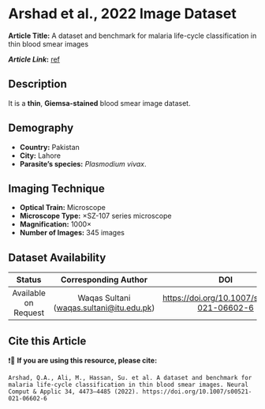 # **Arshad et al., 2022 Image Dataset**  
**Article Title:** A dataset and benchmark for malaria life-cycle classification in thin blood smear images

**_Article Link_:** [ref](https://link.springer.com/article/10.1007/s00521-021-06602-6)


## **Description**
It is a **thin**, **Giemsa-stained** blood smear image dataset.

 
## **Demography**
+ **Country:** Pakistan
+ **City:** Lahore
+ **Parasite’s species:** _Plasmodium vivax_. 


## **Imaging Technique**
+ **Optical Train:** Microscope
+ **Microscope Type:** ×SZ-107 series microscope
+ **Magnification:** 1000×
+ **Number of Images:** 345 images
  

## **Dataset Availability**

|**Status**|**Corresponding Author**|**DOI**|
|:---:|:---:|:---:|
|Available on Request| Waqas Sultani (waqas.sultani@itu.edu.pk)| https://doi.org/10.1007/s00521-021-06602-6|


## **Cite this Article**

❗🛑 **If you are using this resource, please cite:** 

```
Arshad, Q.A., Ali, M., Hassan, Su. et al. A dataset and benchmark for malaria life-cycle classification in thin blood smear images. Neural Comput & Applic 34, 4473–4485 (2022). https://doi.org/10.1007/s00521-021-06602-6
```
